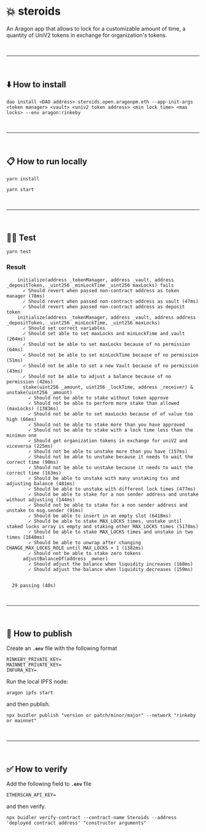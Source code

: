 # :boom: steroids

An Aragon app that allows to lock for a customizable amount of time, a quantity of UniV2 tokens in exchange for organization's tokens.

&nbsp;

***

&nbsp;

## :arrow_down: How to install

```
dao install <DAO address> steroids.open.aragonpm.eth --app-init-args <token manager> <vault> <univ2 token address> <min lock time> <max locks> --env aragon:rinkeby
```

&nbsp;

***

&nbsp;

## :clipboard: How to run locally

```
yarn install
```

```
yarn start
```

&nbsp;

***

&nbsp;

## :guardsman: Test

```
yarn test
```

### Result

```
    initialize(address _tokenManager, address _vault, address _depositToken, _uint256 _minLockTime _uint256 maxLocks) fails
      ✓ Should revert when passed non-contract address as token manager (78ms)
      ✓ Should revert when passed non-contract address as vault (47ms)
      ✓ Should revert when passed non-contract address as deposit token
    initialize(address _tokenManager, address _vault, address address _depositToken, _uint256 _minLockTime, _uint256 maxLocks)
      ✓ Should set correct variables
      ✓ Should set able to set maxLocks and minLockTime and vault (204ms)
      ✓ Should not be able to set maxLocks because of no permission (64ms)
      ✓ Should not be able to set minLockTime because of no permission (51ms)
      ✓ Should not be able to set a new Vault because of no permission (43ms)
      ✓ Should not be able to adjust a balance because of no permission (42ms)
      stake(uint256 _amount, uint256 _lockTime, address _receiver) & unstake(uint256 _amount)
        ✓ Should not be able to stake without token approve
        ✓ Should not be able to perform more stake than allowed (maxLocks) (1383ms)
        ✓ Should not be able to set maxLocks because of of value too high (66ms)
        ✓ Should not be able to stake more than you have approved
        ✓ Should not be able to stake with a lock time less than the minimun one
        ✓ Should get organization tokens in exchange for uniV2 and viceversa (225ms)
        ✓ Should not be able to unstake more than you have (157ms)
        ✓ Should not be able to unstake because it needs to wait the correct time (90ms)
        ✓ Should not be able to unstake because it needs to wait the correct time (163ms)
        ✓ Should be able to unstake with many unstaking txs and adjusting balance (481ms)
        ✓ Should be able to unstake with different lock times (477ms)
        ✓ Should be able to stake for a non sender address and unstake without adjusting (144ms)
        ✓ Should not be able to stake for a non sender address and unstake to msg.sender (91ms)
        ✓ Should be able to insert in an empty slot (6418ms)
        ✓ Should be able to stake MAX_LOCKS times, unstake until staked locks array is empty and staking other MAX_LOCKS times (5178ms)
        ✓ Should be able to stake MAX_LOCKS times and unstake in two times (1640ms)
        ✓ Should be able to unwrap after changing CHANGE_MAX_LOCKS_ROLE until MAX_LOCKS + 1 (1382ms)
        ✓ Should not be able to stake zero tokens
      adjustBalanceOf(address _owner)
        ✓ Should adjust the balance when liquidity increases (168ms)
        ✓ Should adjust the balance when liquidity decreases (159ms)


  29 passing (40s)
```

&nbsp;

***

&nbsp;

## :rocket: How to publish

Create an __`.env`__ file with the following format

```
RINKEBY_PRIVATE_KEY=
MAINNET_PRIVATE_KEY=
INFURA_KEY=
```

Run the local IPFS node:

```
aragon ipfs start
```

and then publish.

```
npx buidler publish "version or patch/minor/major" --network "rinkeby or mainnet"
```

&nbsp;

***

&nbsp;

## :white_check_mark: How to verify

Add the following field to __`.env`__ file

```
ETHERSCAN_API_KEY=
```

and then verify.

```
npx buidler verify-contract --contract-name Steroids --address 'deployed contract address' "constructor arguments"
```